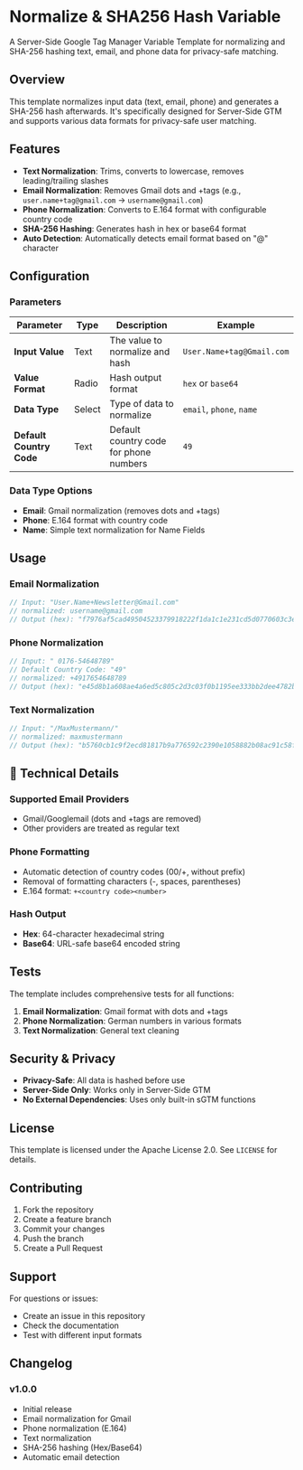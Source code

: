 # Normalize & SHA256 Hash Variable

A Server-Side Google Tag Manager Variable Template for normalizing and SHA-256 hashing text, email, and phone data for privacy-safe matching.

## Overview

This template normalizes input data (text, email, phone) and generates a SHA-256 hash afterwards. It's specifically designed for Server-Side GTM and supports various data formats for privacy-safe user matching.

## Features

- **Text Normalization**: Trims, converts to lowercase, removes leading/trailing slashes
- **Email Normalization**: Removes Gmail dots and +tags (e.g., `user.name+tag@gmail.com` → `username@gmail.com`)
- **Phone Normalization**: Converts to E.164 format with configurable country code
- **SHA-256 Hashing**: Generates hash in hex or base64 format
- **Auto Detection**: Automatically detects email format based on "@" character

## Configuration

### Parameters

| Parameter | Type | Description | Example |
|-----------|------|-------------|---------|
| **Input Value** | Text | The value to normalize and hash | `User.Name+tag@Gmail.com` |
| **Value Format** | Radio | Hash output format | `hex` or `base64` |
| **Data Type** | Select | Type of data to normalize | `email`, `phone`, `name` |
| **Default Country Code** | Text | Default country code for phone numbers | `49` |

### Data Type Options

- **Email**: Gmail normalization (removes dots and +tags)
- **Phone**: E.164 format with country code
- **Name**: Simple text normalization for Name Fields

## Usage

### Email Normalization
```javascript
// Input: "User.Name+Newsletter@Gmail.com"
// normalized: username@gmail.com
// Output (hex): "f7976af5cad49504523379918222f1da1c1e231cd5d0770603c3e71e5e30e030"
```

### Phone Normalization
```javascript
// Input: " 0176-54648789"
// Default Country Code: "49"
// normalized: +4917654648789
// Output (hex): "e45d8b1a608ae4a6ed5c805c2d3c03f0b1195ee333bb2dee4782bf38362e4218"
```

### Text Normalization
```javascript
// Input: "/MaxMustermann/"
// normalized: maxmustermann
// Output (hex): "b5760cb1c9f2ecd81817b9a776592c2390e1058882b08ac91c58fad63c527cd5"
```

## 🔧 Technical Details

### Supported Email Providers
- Gmail/Googlemail (dots and +tags are removed)
- Other providers are treated as regular text

### Phone Formatting
- Automatic detection of country codes (00/+, without prefix)
- Removal of formatting characters (-, spaces, parentheses)
- E.164 format: `+<country code><number>`

### Hash Output
- **Hex**: 64-character hexadecimal string
- **Base64**: URL-safe base64 encoded string

## Tests

The template includes comprehensive tests for all functions:

1. **Email Normalization**: Gmail format with dots and +tags
2. **Phone Normalization**: German numbers in various formats
3. **Text Normalization**: General text cleaning

## Security & Privacy

- **Privacy-Safe**: All data is hashed before use
- **Server-Side Only**: Works only in Server-Side GTM
- **No External Dependencies**: Uses only built-in sGTM functions

## License

This template is licensed under the Apache License 2.0. See `LICENSE` for details.

## Contributing

1. Fork the repository
2. Create a feature branch
3. Commit your changes
4. Push the branch
5. Create a Pull Request

## Support

For questions or issues:
- Create an issue in this repository
- Check the documentation
- Test with different input formats

## Changelog

### v1.0.0
- Initial release
- Email normalization for Gmail
- Phone normalization (E.164)
- Text normalization
- SHA-256 hashing (Hex/Base64)
- Automatic email detection
